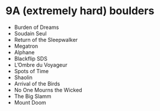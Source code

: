 # 9A (extremely hard) boulders
- Burden of Dreams
- Soudain Seul
- Return of the Sleepwalker
- Megatron
- Alphane
- Blackflip SDS
- L’Ombre du Voyageur
- Spots of Time
- Shaolin
- Arrival of the Birds
- No One Mourns the Wicked
- The Big Slamm
- Mount Doom
